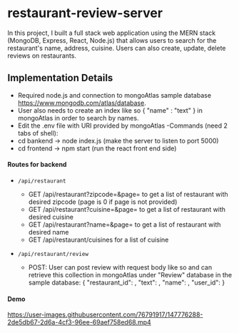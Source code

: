 # restaurant-review-server
In this project, I built a full stack web application using the MERN stack (MongoDB, Express, React, Node.js) that allows users to search for the restaurant's name, address, cuisine.
Users can also create, update, delete reviews on restaurants.

## Implementation Details
- Required node.js and connection to mongoAtlas sample database https://www.mongodb.com/atlas/database. 
- User also needs to create an index like so { "name" : "text" } in mongoAtlas in order to search by names.
- Edit the .env file with URI provided by mongoAtlas 
-Commands (need 2 tabs of shell): 
 - cd bankend -> node index.js (make the server to listen to port 5000)
 - cd frontend -> npm start (run the react front end side)

#### Routes for backend

- `/api/restaurant` 
  - GET /api/restaurant?zipcode=<zipcode to search>&page=<page> to get a list of restaurant with desired zipcode (page is 0 if page is not provided)
  - GET /api/restaurant?cuisine=<cuisine to search>&page=<page> to get a list of restaurant with desired cuisine 
  - GET /api/restaurant?name=<name to search>&page=<page> to get a list of restaurant with desired name 
  - GET /api/restaurant/cuisines for a list of cuisine
  
- `/api/restaurant/review`
  - POST: User can post review with request body like so and can retrieve this collection in mongoAtlas under "Review" database in the sample database: 
      {
        "restaurant_id": <restaurant id>,
        "text": <review text>,
        "name": <user name>,
        "user_id": <user id>
      }
#### Demo 

https://user-images.githubusercontent.com/76791917/147776288-2de5db67-2d6a-4cf3-96ee-69aef758ed68.mp4

